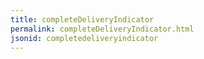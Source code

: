 ```yaml
---
title: completeDeliveryIndicator
permalink: completeDeliveryIndicator.html
jsonid: completedeliveryindicator
---
```

